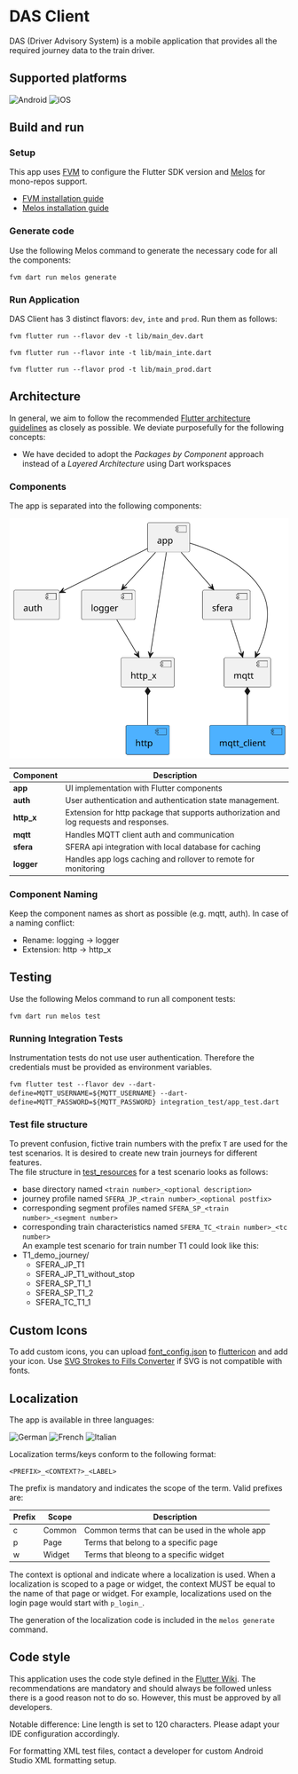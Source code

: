 # DAS Client

DAS (Driver Advisory System) is a mobile application that provides all the required journey data to the train driver.

## Supported platforms

<div id="supported_platforms">
  <img src="https://img.shields.io/badge/Android-3DDC84?style=for-the-badge&logo=android&logoColor=white" alt="Android"/>
  <img src="https://img.shields.io/badge/iOS-000000?style=for-the-badge&logo=apple&logoColor=white" alt="iOS">
</div>

## Build and run

### Setup

This app uses [FVM](https://fvm.app/) to configure the Flutter SDK version and [Melos](https://melos.invertase.dev/) for mono-repos support.

* [FVM installation guide](https://fvm.app/documentation/getting-started/installation)
* [Melos installation guide](https://melos.invertase.dev/getting-started)

### Generate code

Use the following Melos command to generate the necessary code for all the components:

```shell
fvm dart run melos generate
```

### Run Application

DAS Client has 3 distinct flavors: `dev`, `inte` and `prod`. Run them as follows:

```shell
fvm flutter run --flavor dev -t lib/main_dev.dart
```

```shell
fvm flutter run --flavor inte -t lib/main_inte.dart
```

```shell
fvm flutter run --flavor prod -t lib/main_prod.dart
```

## Architecture

In general, we aim to follow the recommended [Flutter architecture guidelines](https://docs.flutter.dev/app-architecture) as closely as possible.
We deviate purposefully for the following concepts:

* We have decided to adopt the *Packages by Component* approach instead of a *Layered Architecture* using Dart workspaces

### Components

The app is separated into the following components:

![UML component diagram](components.svg)

| Component      | Description                                                                            |
|----------------|----------------------------------------------------------------------------------------|
| **app**        | UI implementation with Flutter components                                              |
| **auth**       | User authentication and authentication state management.                               |
| **http_x**     | Extension for http package that supports authorization and log requests and responses. |
| **mqtt**       | Handles MQTT client auth and communication                                             |
| **sfera**      | SFERA api integration with local database for caching                                  |
| **logger**     | Handles app logs caching and rollover to remote for monitoring                         |

### Component Naming

Keep the component names as short as possible (e.g. mqtt, auth).
In case of a naming conflict:
* Rename: logging → logger
* Extension: http → http_x

## Testing

Use the following Melos command to run all component tests:

```shell
fvm dart run melos test
```

### Running Integration Tests

Instrumentation tests do not use user authentication. Therefore the credentials must be provided as environment variables.

```shell
fvm flutter test --flavor dev --dart-define=MQTT_USERNAME=${MQTT_USERNAME} --dart-define=MQTT_PASSWORD=${MQTT_PASSWORD} integration_test/app_test.dart
```

### Test file structure

To prevent confusion, fictive train numbers with the prefix `T` are used for the test scenarios. It is desired to create new train journeys for different features.  
The file structure in [test_resources](sfera/test_resources) for a test scenario looks as follows:

* base directory named `<train number>_<optional description>`
* journey profile named `SFERA_JP_<train number>_<optional postfix>`
* corresponding segment profiles named `SFERA_SP_<train number>_<segment number>`
* corresponding train characteristics named `SFERA_TC_<train number>_<tc number>`  
  An example test scenario for train number T1 could look like this:
* T1_demo_journey/
  * SFERA_JP_T1
  * SFERA_JP_T1_without_stop
  * SFERA_SP_T1_1
  * SFERA_SP_T1_2
  * SFERA_TC_T1_1
    <a name="localization"></a>

## Custom Icons

To add custom icons, you can upload [font_config.json](app/font_config.json) to [fluttericon](https://www.fluttericon.com/) and add your icon. 
Use [SVG Strokes to Fills Converter](https://iconly.io/tools/svg-convert-stroke-to-fill) if SVG is not compatible with fonts.

## Localization

The app is available in three languages:

<div id="supported_languages">
  <img src="https://img.shields.io/badge/default-%F0%9F%87%A9%F0%9F%87%AA_german_(de)-999999?style=for-the-badge" alt="German"/>
  <img src="https://img.shields.io/badge/%F0%9F%87%AB%F0%9F%87%B7_french_(fr)-999999?style=for-the-badge" alt="French"/>
  <img src="https://img.shields.io/badge/%F0%9F%87%AE%F0%9F%87%B9_italian_(it)-999999?style=for-the-badge" alt="Italian"/>
</div>

Localization terms/keys conform to the following format:

```
<PREFIX>_<CONTEXT?>_<LABEL>
```

The prefix is mandatory and indicates the scope of the term. Valid prefixes are:

| Prefix | Scope  | Description                                    |
|--------|--------|------------------------------------------------|
| c      | Common | Common terms that can be used in the whole app |
| p      | Page   | Terms that belong to a specific page           |
| w      | Widget | Terms that bleong to a specific widget         |

The context is optional and indicate where a localization is used. When a localization is scoped to a page or widget, the context MUST be equal to the name of that page or widget.
For example, localizations used on the login page would start with `p_login_`.

The generation of the localization code is included in the `melos generate` command.

## Code style

This application uses the code style defined in the [Flutter Wiki](https://github.com/flutter/flutter/blob/master/docs/contributing/Style-guide-for-Flutter-repo.md). 
The recommendations are mandatory and should always be followed unless there is a good reason not to do so. However, this must be approved by all developers.

Notable difference: Line length is set to 120 characters. Please adapt your IDE configuration accordingly.

For formatting XML test files, contact a developer for custom Android Studio XML formatting setup.